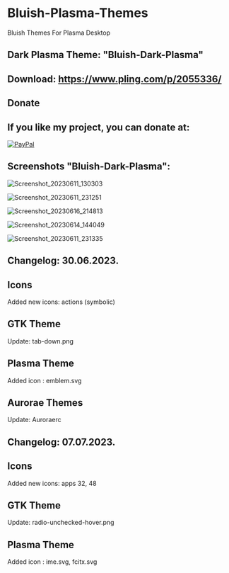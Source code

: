 # Bluish-Plasma-Themes
Bluish Themes For Plasma Desktop

Dark Plasma Theme: "Bluish-Dark-Plasma" 
------------------------------

Download: https://www.pling.com/p/2055336/
-------------------------------------------



<html>
  <head>
    <meta charset="utf-8" />
  </head>
  <body>
    <h2>Donate</h2>
    <h2>If you like my project, you can donate at:</h2>
    <a href="https://www.paypal.com/paypalme/VesnaLazic">
    <img src="PayPal.png" alt="PayPal" />
    </a>
  </body>
</html>



Screenshots "Bluish-Dark-Plasma":
---------------------------------

![Screenshot_20230611_130303](https://github.com/L4ki/Bluish-Plasma-Themes/assets/45247573/d236f5db-52d2-4c5d-971a-c1e5c7c8a57b)

![Screenshot_20230611_231251](https://github.com/L4ki/Bluish-Plasma-Themes/assets/45247573/96159adf-43f9-4029-ac9d-ad866367b132)

![Screenshot_20230616_214813](https://github.com/L4ki/Bluish-Plasma-Themes/assets/45247573/99e5090b-4272-4edb-b9f0-0b7e3f3b59b0)

![Screenshot_20230614_144049](https://github.com/L4ki/Bluish-Plasma-Themes/assets/45247573/f5908026-c844-44eb-b3a0-01255a4360e1)

![Screenshot_20230611_231335](https://github.com/L4ki/Bluish-Plasma-Themes/assets/45247573/bf8bcd7d-c162-422e-9f95-72e1bcacf5ec)


Changelog: 30.06.2023.
----------------------

Icons
-----

Added new icons: actions (symbolic)

GTK Theme
----------

Update:  tab-down.png

Plasma Theme
-------------

Added icon : emblem.svg

Aurorae Themes
---------------

Update: Auroraerc


Changelog: 07.07.2023.
----------------------

Icons
-----

Added new icons: apps 32, 48

GTK Theme
----------

Update: radio-unchecked-hover.png

Plasma Theme
-------------

Added icon : ime.svg, fcitx.svg
